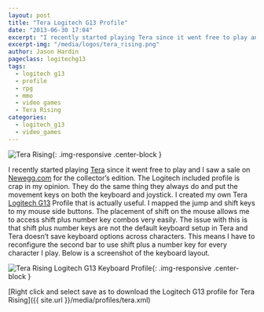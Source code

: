 ```yaml
---
layout: post
title: "Tera Logitech G13 Profile"
date: "2013-06-30 17:04"
excerpt: "I recently started playing Tera since it went free to play and I saw a sale on Newegg.com for the collector’s edition. The Logitech included profile is crap in my opinion. They do the same thing they always do and put the movement keys on both the keyboard and joystick."
excerpt-img: "/media/logos/tera_rising.png"
author: Jason Hardin
pageclass: logitechg13
tags:
  - logitech g13
  - profile
  - rpg
  - mmo
  - video games
  - Tera Rising
categories:
  - logitech_g13
  - video_games
---
```

![Tera Rising]({{site.url}}/media/logos/tera_rising.png){: .img-responsive  .center-block }

I recently started playing [Tera](http://tera.enmasse.com/) since it went free to play and I saw a sale on [Newegg.com](http://www.newegg.com/) for the collector’s edition. The Logitech included profile is crap in my opinion. They do the same thing they always do and put the movement keys on both the keyboard and joystick. I created my own Tera [Logitech G13](http://gaming.logitech.com/en-us/product/g13-advanced-gameboard) Profile that is actually useful. I mapped the jump and shift keys to my mouse side buttons. The placement of shift on the mouse allows me to access shift plus number key combos very easily. The issue with this is that shift plus number keys are not the default keyboard setup in Tera and Tera doesn’t save keyboard options across characters. This means I have to reconfigure the second bar to use shift plus a number key for every character I play. Below is a screenshot of the keyboard layout.

![Tera Rising Logitech G13 Keyboard Profile]({{site.url}}/media/profiles/tera_keyboard_layout.png){: .img-responsive  .center-block }

[Right click and select save as to download the Logitech G13 profile for Tera Rising]({{ site.url }}/media/profiles/tera.xml)
